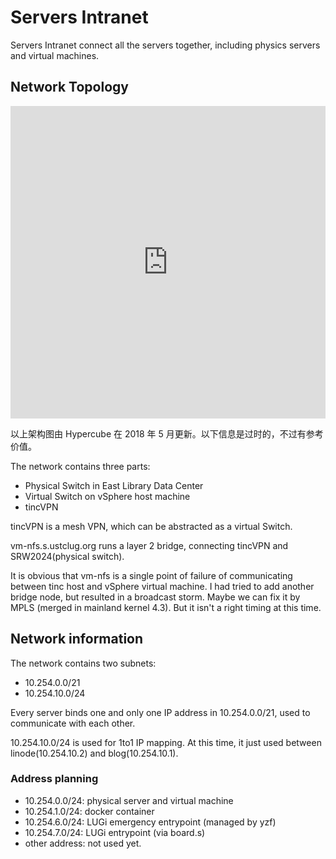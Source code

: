 # Servers Intranet

Servers Intranet connect all the servers together, including physics servers and virtual machines.

## Network Topology

<iframe frameborder="0" style="width:100%;height:500px;" src="https://www.draw.io/?lightbox=1&highlight=0000ff&edit=_blank&layers=1&nav=1&title=LUG%20Network.html#Uhttps%3A%2F%2Fdrive.google.com%2Fa%2F0x01.me%2Fuc%3Fid%3D1WAROAPB8ThTkIjMyFnGvtGgbH-TV4FWh%26export%3Ddownload"></iframe>

以上架构图由 Hypercube 在 2018 年 5 月更新。以下信息是过时的，不过有参考价值。

The network contains three parts:

- Physical Switch in East Library Data Center
- Virtual Switch on vSphere host machine
- tincVPN

tincVPN is a mesh VPN, which can be abstracted as a virtual Switch.

vm-nfs.s.ustclug.org runs a layer 2 bridge, connecting tincVPN and SRW2024(physical switch).

It is obvious that vm-nfs is a single point of failure of communicating between tinc host and vSphere virtual machine. I had tried to add another bridge node, but resulted in a broadcast storm. Maybe we can fix it by MPLS (merged in mainland kernel 4.3). But it isn't a right timing at this time.

## Network information

The network contains two subnets:

* 10.254.0.0/21
* 10.254.10.0/24

Every server binds one and only one IP address in 10.254.0.0/21, used to communicate with each other.

10.254.10.0/24 is used for 1to1 IP mapping. At this time, it just used between linode(10.254.10.2) and blog(10.254.10.1).

### Address planning

* 10.254.0.0/24: physical server and virtual machine
* 10.254.1.0/24: docker container
* 10.254.6.0/24: LUGi emergency entrypoint (managed by yzf)
* 10.254.7.0/24: LUGi entrypoint (via board.s)
* other address: not used yet.
